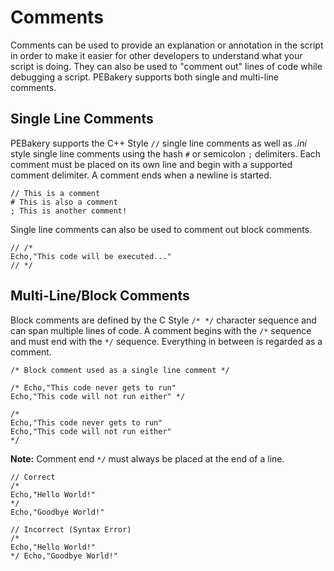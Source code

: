 # Comments

Comments can be used to provide an explanation or annotation in the script in order to make it easier for other developers to understand what your script is doing. They can also be used to "comment out" lines of code while debugging a script. PEBakery supports both single and multi-line comments.

## Single Line Comments

PEBakery supports the C++ Style `//` single line comments as well as _.ini_ style single line comments using the hash `#` or semicolon `;` delimiters. Each comment must be placed on its own line and begin with a supported comment delimiter. A comment ends when a newline is started.

```pebakery
// This is a comment
# This is also a comment
; This is another comment!
```

Single line comments can also be used to comment out block comments.

```pebakery
// /*
Echo,"This code will be executed..."
// */
```

## Multi-Line/Block Comments

Block comments are defined by the C Style `/* */` character sequence and can span multiple lines of code. A comment begins with the `/*` sequence and must end with the `*/` sequence. Everything in between is regarded as a comment.

```pebakery
/* Block comment used as a single line comment */

/* Echo,"This code never gets to run"
Echo,"This code will not run either" */

/*
Echo,"This code never gets to run"
Echo,"This code will not run either"
*/
```

**Note:** Comment end `*/` must always be placed at the end of a line.

```pebakery
// Correct
/*
Echo,"Hello World!"
*/
Echo,"Goodbye World!"
```

```pebakery
// Incorrect (Syntax Error)
/*
Echo,"Hello World!"
*/ Echo,"Goodbye World!"
```